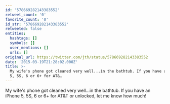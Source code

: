 ```yaml
---
id: '578669282143383552'
retweet_count: '0'
favorite_count: '0'
id_str: '578669282143383552'
retweeted: false
entities:
  hashtags: []
  symbols: []
  user_mentions: []
  urls: []
original_url: https://twitter.com/jth/status/578669282143383552
date: '2015-03-19T21:28:02.000Z'
title: >-
  My wife's phone got cleaned very well...in the bathtub. If you have an iPhone
  5, 5S, 6 or 6+ for AT&…
---
```


My wife's phone got cleaned very well...in the bathtub. If you have an iPhone 5, 5S, 6 or 6+ for AT&amp;T or unlocked, let me know how much!